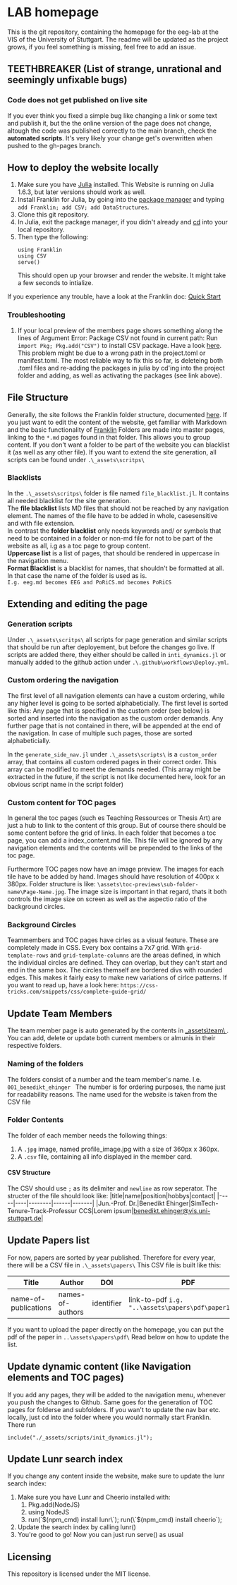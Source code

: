 # LAB homepage
This is the git repository, containing the homepage for the eeg-lab at the VIS of the University of Stuttgart.
The readme will be updated as the project grows, if you feel something is missing, feel free to add an issue. 

## **TEETHBREAKER** (List of strange, unrational and seemingly unfixable bugs)
### **Code does not get published on live site**
If you ever think you fixed a simple bug like changing a link or some text and publish it, but the the online version of the page does not change, altough the code was published correctly to the main branch, check the **automated scripts**. It's very likely your change get's overwritten when pushed to the gh-pages branch.

## How to deploy the website locally
1. Make sure you have [Julia](https://julialang.org/) installed. This Website is running on Julia 1.6.3, but later versions should work as well.
1. Install Franklin for Julia, by going into the [package manager](https://docs.julialang.org/en/v1/stdlib/Pkg/) and typing `add Franklin; add CSV; add DataStructures`.
1. Clone this git repository.
1. In Julia, exit the package manager, if you didn't already and [cd](https://docs.julialang.org/en/v1/base/file/#Base.Filesystem.cd-Tuple{AbstractString}) into your local repository.
1. Then type the following:
   ```
   using Franklin
   using CSV
   serve()
   ```
   This should open up your browser and render the website. It might take a few seconds to intialize.
   
If you experience any trouble, have a look at the Franklin doc: [Quick Start](https://franklinjl.org/#quick_start)

### Troubleshooting
1. If your local preview of the members page shows something along the lines of
   Argument Error: Package CSV not found in current path: Run `import Pkg; Pkg.add("CSV")` to install CSV package.
   Have a look [here](https://franklinjl.org/code/#projecttoml). This problem might be due to a wrong path in the project.toml or manifest.toml. 
   The most reliable way to fix this so far, is deleteing both .toml files and re-adding the packages in julia by cd'ing into the project folder and adding, as well as       activating the packages (see link above).

## File Structure 
Generally, the site follows the Franklin folder structure, documented [here](https://franklinjl.org/workflow/#folder_structure). If you just want to edit the content of the website, get familiar with Markdown and the basic functionality of [Franklin](https://franklinjl.org/)
Folders are made into master pages, linking to the `*.md` pages found in that folder. This allows you to group content. If you don't want a folder to be part of the website you can blacklist it (as well as any other file). If you want to extend the site generation, all scripts can be found under `.\_assets\scritps\`

### Blacklists
In the `.\_assets\scritps\` folder is file named `file_blacklist.jl`. It contains all needed blacklist for the site generation.\
The **file blacklist** lists MD files that should not be reached by any navigation element. The names of the file have to be added in whole, casesensitive and with file extension.\
In contrast the **folder blacklist** only needs keywords and/ or symbols that need to be contained in a folder or non-md file for not to be part of the website as all, i.g as a toc page to group content. \
**Uppercase list** is a list of pages, that should be rendered in uppercase in the navigation menu.\
**Format Blacklist** is a blacklist for names, that shouldn't be formatted at all. In that case the name of the folder is used as is.\
`I.g. eeg.md becomes EEG and PoRiCS.md becomes PoRiCS`

## Extending and editing the page
### Generation scripts
Under `.\_assets\scritps\` all scripts for page generation and similar scripts that should be run after deployement, but before the changes go live. If scripts are added there, they either should be called in `inti_dynamics.jl` or manually added to the github action under `.\.github\workflows\Deploy.yml`.

### Custom ordering the navigation
The first level of all navigation elements can have a custom ordering, while any higher level is going to be sorted alphabeticially.
The first level is sorted like this: Any page that is specified in the custom order (see below) is sorted and inserted into the navigation as the custom order demands. Any further page that is not contained in there, will be appended at the end of the navigation. In case of multiple such pages, those are sorted alphabeticially.

In the `generate_side_nav.jl` under `.\_assets\scripts\` is a `custom_order` array, that contains all custom ordered pages in their correct order. This array can be modified to meet the demands needed. (This array might be extracted in the future, if the script is not like documented here, look for an obvious script name in the script folder)

### Custom content for TOC pages
In general the toc pages (such es Teaching Ressources or Thesis Art) are just a hub to link to the content of this group. But of course there should be some content before the grid of links. In each folder that becomes a toc page, you can add a index_content.md file. This file will be ignored by any navigation elements and the contents will be prepended to the links of the toc page.

Furthermore TOC pages now have an image preview. The images for each tile have to be added by hand. Images should have resolution of 400px x 380px. Folder structure is like: `\assets\toc-previews\sub-folder-name\Page-Name.jpg`. The image size is important in that regard, thats it both controls the image size on screen as well as the aspectio ratio of the background circles.

### Background Circles
Teammembers and TOC pages have cirles as a visual feature. These are completely made in CSS. Every box contains a 7x7 grid. With `grid-template-rows` and `grid-template-columns` are the areas defined, in which the individual circles are defined. They can overlap, but they can't start and end in the same box. The circles themself are bordered divs with rounded edges. This makes it fairly easy to make new variations of cirlce patterns. If you want to read up, have a look here: `https://css-tricks.com/snippets/css/complete-guide-grid/`

## Update Team Members
The team member page is auto generated by the contents in [\_assets\team\ ](https://github.com/s-ccs/s-ccs.github.io/tree/main/_assets/team). You can add, delete or update both current members or almunis in their respective folders. 
### Naming of the folders
The folders consist of a number and the team member's name. I.e. `001_benedikt_ehinger `
The number is for ordering purposes, the name just for readability reasons. The name used for the website is taken from the CSV file
### Folder Contents
The folder of each member needs the following things:
1. A `.jpg` image, named profile_image.jpg with a size of 360px x 360px. 
2. A `.csv` file, containing all info displayed in the member card.
#### CSV Structure
The CSV should use `;` as its delimiter and `newline` as row seperator. 
The structer of the file should look like:
|title|name|position|hobbys|contact|
|-----|----|--------|------|-------|
|Jun.-Prof. Dr.|Benedikt Ehinger|SimTech-Tenure-Track-Professur CCS|Lorem ipsum|benedikt.ehinger@vis.uni-stuttgart.de|

## Update Papers list
For now, papers are sorted by year published. Therefore for every year, there will be a CSV file in `.\_assets\papers\`
This CSV file is built like this:

|Title|Author|DOI|PDF|
|-----|------|---|---|
|name-of-publications|names-of-authors|identifier|link-to-pdf `i.g. "..\assets\papers\pdf\paper1.pdf"`|

If you want to upload the paper directly on the homepage, you can put the pdf of the paper in `..\assets\papers\pdf\`
Read below on how to update the list.

## Update dynamic content (like Navigation elements and TOC pages)
If you add any pages, they will be added to the navigation menu, whenever you push the changes to Github. Same goes for the generation of TOC pages for folderse and subfolders. If you wan't to update the nav bar etc. locally, 
just cd into the folder where you would normally start Franklin. There run
```
include("./_assets/scripts/init_dynamics.jl");
```

## Update Lunr search index
If you change any content inside the website, make sure to update the lunr search index:
1. Make sure you have Lunr and Cheerio installed with:
   1. Pkg.add(NodeJS)
   2. using NodeJS
   3. run(\`$(npm_cmd) install lunr\`); run(\`$(npm_cmd) install cheerio\`); 
2. Update the search index by calling lunr()
3. You're good to go! Now you can just run serve() as usual

## Licensing
This repository is licensed under the MIT license.

